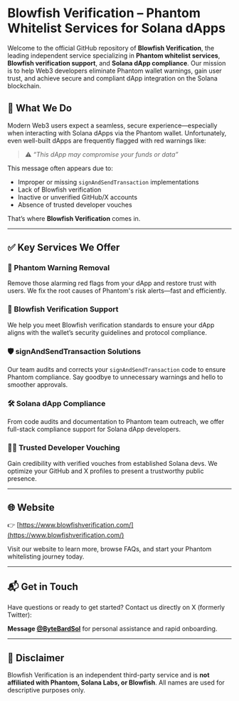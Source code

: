 # Blowfish Verification – Phantom Whitelist Services for Solana dApps

Welcome to the official GitHub repository of **Blowfish Verification**, the leading independent service specializing in **Phantom whitelist services**, **Blowfish verification support**, and **Solana dApp compliance**. Our mission is to help Web3 developers eliminate Phantom wallet warnings, gain user trust, and achieve secure and compliant dApp integration on the Solana blockchain.

## 🚀 What We Do

Modern Web3 users expect a seamless, secure experience—especially when interacting with Solana dApps via the Phantom wallet. Unfortunately, even well-built dApps are frequently flagged with red warnings like:

> ⚠️ *“This dApp may compromise your funds or data”*

This message often appears due to:
- Improper or missing `signAndSendTransaction` implementations
- Lack of Blowfish verification
- Inactive or unverified GitHub/X accounts
- Absence of trusted developer vouches

That’s where **Blowfish Verification** comes in.

---

## ✅ Key Services We Offer

### 🔐 Phantom Warning Removal
Remove those alarming red flags from your dApp and restore trust with users. We fix the root causes of Phantom's risk alerts—fast and efficiently.

### 🧩 Blowfish Verification Support
We help you meet Blowfish verification standards to ensure your dApp aligns with the wallet’s security guidelines and protocol compliance.

### 🛡️ signAndSendTransaction Solutions
Our team audits and corrects your `signAndSendTransaction` code to ensure Phantom compliance. Say goodbye to unnecessary warnings and hello to smoother approvals.

### 🛠️ Solana dApp Compliance
From code audits and documentation to Phantom team outreach, we offer full-stack compliance support for Solana dApp developers.

### 🧑‍💻 Trusted Developer Vouching
Gain credibility with verified vouches from established Solana devs. We optimize your GitHub and X profiles to present a trustworthy public presence.

---

## 🌐 Website

👉 [https://www.blowfishverification.com/](https://www.blowfishverification.com/)

Visit our website to learn more, browse FAQs, and start your Phantom whitelisting journey today.

---

## 📬 Get in Touch

Have questions or ready to get started? Contact us directly on X (formerly Twitter):

**Message [@ByteBardSol](https://x.com/ByteBardSol)** for personal assistance and rapid onboarding.

---

## 🛑 Disclaimer

Blowfish Verification is an independent third-party service and is **not affiliated with Phantom, Solana Labs, or Blowfish**. All names are used for descriptive purposes only.
